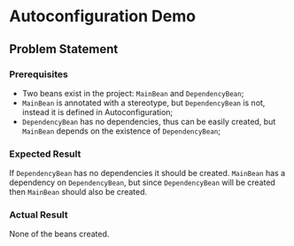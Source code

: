# Autoconfiguration Demo

## Problem Statement

### Prerequisites

- Two beans exist in the project: `MainBean` and `DependencyBean`;
- `MainBean` is annotated with a stereotype, but `DependencyBean` is not, instead it is defined in Autoconfiguration;
- `DependencyBean` has no dependencies, thus can be easily created, but `MainBean` depends on the existence of `DependencyBean`;

### Expected Result

If `DependencyBean` has no dependencies it should be created. `MainBean` has a dependency on `DependencyBean`,
but since `DependencyBean` will be created then `MainBean` should also be created.

### Actual Result

None of the beans created.
